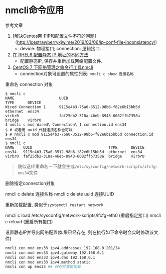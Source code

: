 # nmcli命令应用

参考文章

1. [解决Centos网卡IP和配置文件不符的问题]（http://icestrawberryxjw.me/2019/03/06/ip-conf-file-inconsistency/)
    - device: 物理接口; connection: 逻辑接口.
2. [在 RHEL8 配置静态 IP 地址的不同方法](https://juejin.im/post/5d8cde1151882509662c5b9b)
    - 配置静态IP, 保存并重新加载网络配置文件.
3. [CentOS 7 下网络管理之命令行工具nmcli](https://www.jianshu.com/p/5d5560e9e26a)
    - connection对象可设置的属性列表: `nmcli c show 连接名称`

重命名 connection 对象

```log
$ nmcli c
NAME                    UUID                                                TYPE      DEVICE
Wired Connection 1      9115e4b3-75a0-3512-98b6-f82e6b15bb5d                ethernet  ens34
virbr0                  faf25db2-318a-46eb-8943-6082ffb7358a                bridge    virbr0
$ nmcli c mod Wired\ Connection\ 1 connection.id ens34
$ # 或者用 uuid 代替连接名称也可以
$ # nmcli c mod 9115e4b3-75a0-3512-98b6-f82e6b15bb5d connection.id ens34
$ nmcli c
NAME    UUID                                  TYPE      DEVICE
ens34   9115e4b3-75a0-3512-98b6-f82e6b15bb5d  ethernet  ens34
virbr0  faf25db2-318a-46eb-8943-6082ffb7358a  bridge    virbr0
```

> 貌似这样重命名一下就会生成`/etc/sysconfig/network-scripts/ifcfg-ens34`文件

删除指定connection对象

nmcli c delete 连接名称
nmcli c delete uuid 连接UUID

重新加载配置, 类似于`systemctl restart network`

nmcli c load /etc/sysconfig/network-scripts/ifcfg-eth0 (重启指定接口)
nmcli c reload (重启所有接口)

设置静态IP并导出网络配置(如果已经存在, 则在执行如下命令时会实时修改该文件)

```bash
nmcli con mod ens33 ipv4.addresses 192.168.0.201/24
nmcli con mod ens33 ipv4.gateway 192.168.0.1
nmcli con mod ens33 ipv4.dns 192.168.0.1
nmcli con mod ens33 ipv4.method static
nmcli con up ens33 ## 保存并重新加载
```
